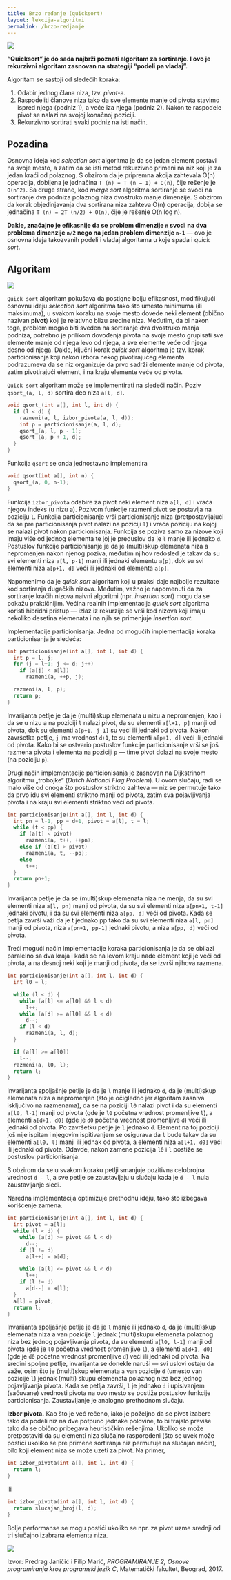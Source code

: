 ```yaml
---
title: Brzo ređanje (quicksort)
layout: lekcija-algoritmi
permalink: /brzo-redjanje
---
```


![](https://upload.wikimedia.org/wikipedia/commons/6/6a/Sorting_quicksort_anim.gif)

**“Quicksort” je do sada najbrži poznati algoritam za sortiranje. I ovo je rekurzivni algoritam zasnovan na strategiji “podeli pa vladaj”.**

Algoritam se sastoji od sledećih koraka:

1. Odabir jednog člana niza, tzv. *pivot*-a.
2. Raspodeliti članove niza tako da sve elemente manje od pivota stavimo ispred njega (podniz 1), a veće iza njega (podniz 2). Nakon te raspodele pivot se nalazi na svojoj konačnoj poziciji.
3. Rekurzivno sortirati svaki podniz na isti način.

## Pozadina

Osnovna ideja kod *selection sort* algoritma je da se jedan element postavi na svoje mesto, a zatim da se isti metod rekurzivno primeni na niz koji je za jedan kraći od polaznog. S obzirom da je pripremna akcija zahtevala O(n) operacija, dobijena je jednačina `T (n) = T (n − 1) + O(n)`, čije rešenje je `O(n^2)`. Sa druge strane, kod *merge sort* algoritma sortiranje se svodi na sortiranje dva podniza polaznog niza dvostruko manje dimenzije. S obzirom da korak objedinjavanja dva sortirana niza zahteva O(n) operacija, dobija se jednačina `T (n) = 2T (n/2) + O(n)`, čije je rešenje O(n log n).

**Dakle, značajno je efikasnije da se problem dimenzije `n` svodi na dva problema dimenzije `n/2` nego na jedan problem dimenzije `n-1`** — ovo je osnovna ideja takozvanih podeli i vladaj algoritama u koje spada i *quick sort*.

## Algoritam

![](https://upload.wikimedia.org/wikipedia/commons/8/84/Lomuto_animated.gif)

`Quick sort` algoritam pokušava da postigne bolju efikasnost, modifikujući osnovnu ideju *selection sort* algoritma tako što umesto minimuma (ili maksimuma), u svakom koraku na svoje mesto dovede neki element (obično nazivan **pivot**) koji je relativno blizu sredine niza. Međutim, da bi nakon toga, problem mogao biti sveden na sortiranje dva dvostruko manja podniza, potrebno je prilikom dovođenja pivota na svoje mesto grupisati sve elemente manje od njega levo od njega, a sve elemente veće od njega desno od njega. Dakle, ključni korak *quick sort* algoritma je tzv. korak particionisanja koji nakon izbora nekog pivotirajućeg elementa podrazumeva da se niz organizuje da prvo sadrži elemente manje od pivota, zatim pivotirajući element, i na kraju elemente veće od pivota.

`Quick sort` algoritam može se implementirati na sledeći način. Poziv `qsort_(a, l, d)` sortira deo niza `a[l, d]`.

```c
void qsort_(int a[], int l, int d) {
  if (l < d) {
    razmeni(a, l, izbor_pivota(a, l, d));
    int p = particionisanje(a, l, d);
    qsort_(a, l, p - 1);
    qsort_(a, p + 1, d);
  }
}
```

Funkcija `qsort` se onda jednostavno implementira

```c
void qsort(int a[], int n) {
  qsort_(a, 0, n-1);
}
```

Funkcija `izbor_pivota` odabire za pivot neki element niza `a[l, d]` i vraća njegov indeks (u nizu a). Pozivom funkcije razmeni pivot se postavlja na poziciju `l`. Funkcija particionisanje vrši particionisanje niza (pretpostavljajući da se pre particionisanja pivot nalazi na poziciji `l`) i vraća poziciju na kojoj se nalazi pivot nakon particionisanja. Funkcija se poziva samo za nizove koji imaju više od jednog elementa te joj je preduslov da je `l` manje ili jednako `d`. Postuslov funkcije particionisanje je da je (multi)skup elemenata niza a nepromenjen nakon njenog poziva, međutim njihov redosled je takav da su svi elementi niza `a[l, p-1]` manji ili jednaki elementu `a[p]`, dok su svi elementi niza `a[p+1, d]` veći ili jednaki od elementa `a[p]`.

Napomenimo da je *quick sort* algoritam koji u praksi daje najbolje rezultate kod sortiranja dugačkih nizova. Međutim, važno je napomenuti da za sortiranje kraćih nizova naivni algoritmi (npr. *insertion sort*) mogu da se pokažu praktičnijim. Većina realnih implementacija *quick sort* algoritma koristi hibridni pristup — izlaz iz rekurzije se vrši kod nizova koji imaju nekoliko desetina elemenata i na njih se primenjuje *insertion sort*.

Implementacije particionisanja. Jedna od mogućih implementacija koraka particionisanja je sledeća:

```c
int particionisanje(int a[], int l, int d) {
  int p = l, j;
  for (j = l+1; j <= d; j++)
    if (a[j] < a[l])
      razmeni(a, ++p, j);

  razmeni(a, l, p);
  return p;
}
```

Invarijanta petlje je da je (multi)skup elemenata u nizu a nepromenjen, kao i da se u nizu a na poziciji `l` nalazi pivot, da su elementi `a[l+1, p]` manji od pivota, dok su elementi `a[p+1, j-1]` su veći ili jednaki od pivota. Nakon završetka petlje, `j` ima vrednost `d+1`, te su elementi `a[p+1, d]` veći ili jednaki od pivota. Kako bi se ostvario postuslov funkcije particionisanje vrši se još razmena pivota i elementa na poziciji `p` — time pivot dolazi na svoje mesto (na poziciju `p`).

Drugi način implementacije particionisanja je zasnovan na Dijkstrinom algoritmu „trobojke“ (*Dutch National Flag Problem*). U ovom slučaju, radi se malo više od onoga što postuslov striktno zahteva — niz se permutuje tako da prvo idu svi elementi striktno manji od pivota, zatim sva pojavljivanja pivota i na kraju svi elementi striktno veći od pivota.

```c
int particionisanje(int a[], int l, int d) {
  int pn = l-1, pp = d+1, pivot = a[l], t = l;
  while (t < pp) {
    if (a[t] < pivot)
      razmeni(a, t++, ++pn);
    else if (a[t] > pivot)
      razmeni(a, t, --pp);
    else
      t++;
  }
  return pn+1;
}
```

Invarijanta petlje je da se (multi)skup elemenata niza ne menja, da su svi elementi niza `a[l, pn]` manji od pivota, da su svi elementi niza `a[pn+1, t-1]` jednaki pivotu, i da su svi elementi niza `a[pp, d]` veći od pivota. Kada se petlja završi važi da je t jednako pp tako da su svi elementi niza `a[l, pn]` manji od pivota, niza `a[pn+1, pp-1]` jednaki pivotu, a niza `a[pp, d]` veći od pivota.

Treći mogući način implementacije koraka particionisanja je da se obilazi paralelno sa dva kraja i kada se na levom kraju nađe element koji je veći od pivota, a na desnoj neki koji je manji od pivota, da se izvrši njihova razmena.

```c
int particionisanje(int a[], int l, int d) {
  int l0 = l;

  while (l < d) {
    while (a[l] <= a[l0] && l < d)
      l++;
    while (a[d] >= a[l0] && l < d)
      d--;
    if (l < d)
      razmeni(a, l, d);
  }

  if (a[l] >= a[l0])
    l--;
  razmeni(a, l0, l);
  return l;
}
```

Invarijanta spoljašnje petlje je da je `l` manje ili jednako `d`, da je (multi)skup elemenata niza a nepromenjen (što je očigledno jer algoritam zasniva isključivo na razmenama), da se na poziciji `l0` nalazi pivot i da su elementi `a[l0, l-1]` manji od pivota (gde je `l0` početna vrednost promenljive `l`), a elementi `a[d+1, d0]` (gde je `d0` početna vrednost promenljive `d`) veći ili jednaki od pivota. Po završetku petlje je `l` jednako `d`. Element na toj poziciji još nije ispitan i njegovim ispitivanjem se osigurava da `l` bude takav da su elementi `a[l0, l]` manji ili jednak od pivota, a elementi niza `a[l+1, d0]` veći ili jednaki od pivota. Odavde, nakon zamene pozicija `l0` i `l` postiže se postuslov particionisanja.

S obzirom da se u svakom koraku petlji smanjuje pozitivna celobrojna vrednost `d - l`, a sve petlje se zaustavljaju u slučaju kada je `d - l` nula zaustavljanje sledi.

Naredna implementacija optimizuje prethodnu ideju, tako što izbegava korišćenje zamena.

```c
int particionisanje(int a[], int l, int d) {
  int pivot = a[l];
  while (l < d) {
    while (a[d] >= pivot && l < d)
      d--;
    if (l != d)
      a[l++] = a[d];

    while (a[l] <= pivot && l < d)
      l++;
    if (l != d)
      a[d--] = a[l];
  }
  a[l] = pivot;
  return l;
}
```

Invarijanta spoljašnje petlje je da je `l` manje ili jednako `d`, da je (multi)skup elemenata niza a van pozicije `l` jednak (multi)skupu elemenata polaznog niza bez jednog pojavljivanja pivota, da su elementi `a[l0, l-1]` manji od pivota (gde je `l0` početna vrednost promenljive `l`), a elementi `a[d+1, d0]` (gde je `d0` početna vrednost promenljive `d`) veći ili jednaki od pivota. Na sredini spoljne petlje, invarijanta se donekle naruši — svi uslovi ostaju da važe, osim što je (multi)skup elemenata `a` van pozicije `d` (umesto van pozicije `l`) jednak (multi) skupu elemenata polaznog niza bez jednog pojavljivanja pivota. Kada se petlja završi, `l` je jednako `d` i upisivanjem (sačuvane) vrednosti pivota na ovo mesto se postiže postuslov funkcije particionisanja. Zaustavljanje je analogno prethodnom slučaju.

**Izbor pivota.** Kao što je već rečeno, iako je poželjno da se pivot izabere tako da podeli niz na dve potpuno jednake polovine, to bi trajalo previše tako da se obično pribegava heurističkim rešenjima. Ukoliko se može pretpostaviti da su elementi niza slučajno raspoređeni (što se uvek može postići ukoliko se pre primene sortiranja niz permutuje na slučajan način), bilo koji element niza se može uzeti za pivot. Na primer,

```c
int izbor_pivota(int a[], int l, int d) {
  return l;
}
```

ili

```c
int izbor_pivota(int a[], int l, int d) {
  return slucajan_broj(l, d);
}
```

Bolje performanse se mogu postići ukoliko se npr. za pivot uzme srednji od tri slučajno izabrana elementa niza.

![](https://upload.wikimedia.org/wikipedia/commons/9/9c/Quicksort-example.gif)


Izvor: Predrag Janičić i Filip Marić, *PROGRAMIRANJE 2, Osnove programiranja kroz programski jezik C*, Matematički fakultet, Beograd, 2017.
